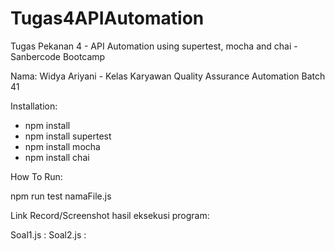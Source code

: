 # Tugas4APIAutomation
Tugas Pekanan 4 - API Automation  using supertest, mocha and chai - Sanbercode Bootcamp

Nama: Widya Ariyani - Kelas Karyawan Quality Assurance Automation Batch 41

Installation:

- npm install
- npm install supertest
- npm install mocha
- npm install chai

How To Run:

npm run test namaFile.js

Link Record/Screenshot hasil eksekusi program:

Soal1.js : 
Soal2.js : 
